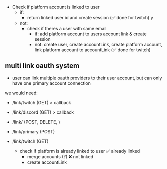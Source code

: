 - Check if platform account is linked to user
    - if: 
        - return linked user id and create session (✅ done for twitch)
y
    - not: 
        - check if theres a user with same email
            - if: add platform account to users account link & create session
            - not: create user, create accountLink, create platform account, link platform account to accountLink
                    (✅ done for twitch)

## multi link oauth system
- user can link multiple oauth providers to their user account, but can only have one primary account connection

we would need:
- /link/twitch (GET) > callback
- /link/discord (GET) > callback
- /link/ (POST, DELETE, )
- /link/primary (POST)

- /link/twitch (GET)
    - check if platform is already linked to user
        ✅ already linked
        - merge accounts (?)
        ❌ not linked
        - create accountLink